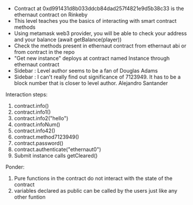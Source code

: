 - Contract at 0xd991431d8b033ddcb84dad257f4821e9d5b38c33 is the ethernaut contract on Rinkeby
- This level teaches you the basics of interacting with smart contract methods
- Using metamask web3 provider, you will be able to check your address and your balance (await getBalance(player))
- Check the methods present in ethernaut contract from ethernaut abi or from contract in the repo
- "Get new instance" deploys at contract named Instance through ethernaut contract
- Sidebar : Level author seems to be a fan of Douglas Adams 
- Sidebar : I can't really find out significance of 7123949. It has to be a block number that is closer to level author. Alejandro Santander

Interaction steps:
1. contract.info()
2. contract.info1()
3. contract.info2("hello")
4. contract.infoNum()
5. contract.info42()
6. contract.method7123949()
7. contract.password()
8. contract.authenticate("ethernaut0")
9. Submit instance calls getCleared()

Ponder: 
1. Pure functions in the contract do not interact with the state of the contract
2. variables declared as public can be called by the users just like any other funtion
